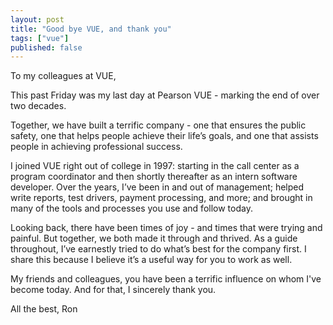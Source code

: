 ```yaml
---
layout: post
title: "Good bye VUE, and thank you"
tags: ["vue"]
published: false
---
```


To my colleagues at VUE,

This past Friday was my last day at Pearson VUE - marking the end of over two decades.

Together, we have built a terrific company - one that ensures the public safety, one that helps people achieve their
life’s goals, and one that assists people in achieving professional success.

I joined VUE right out of college in 1997: starting in the call center as a program coordinator and then shortly
thereafter as an intern software developer. Over the years, I’ve been in and out of management; helped write reports,
test drivers, payment processing, and more; and brought in many of the tools and processes you use and follow today.

Looking back, there have been times of joy - and times that were trying and painful. But together, we both made it
through and thrived. As a guide throughout, I’ve earnestly tried to do what’s best for the company first. I share this
because I believe it’s a useful way for you to work as well.

My friends and colleagues, you have been a terrific influence on whom I've become today.
And for that, I sincerely thank you.

All the best,
Ron